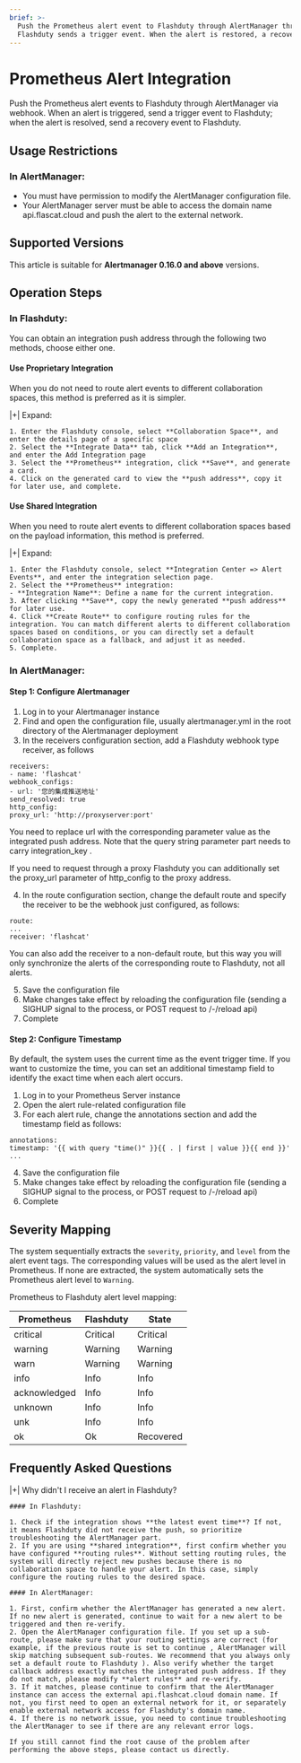 ```yaml
---
brief: >-
  Push the Prometheus alert event to Flashduty through AlertManager through webhook. When alert triggers, send
  Flashduty sends a trigger event. When the alert is restored, a recovery event is sent to Flashduty.
---
```


# Prometheus Alert Integration

Push the Prometheus alert events to Flashduty through AlertManager via webhook. When an alert is triggered, send a trigger event to Flashduty; when the alert is resolved, send a recovery event to Flashduty.

## Usage Restrictions

### In AlertManager:

- You must have permission to modify the AlertManager configuration file.
- Your AlertManager server must be able to access the domain name api.flascat.cloud and push the alert to the external network.

## Supported Versions

This article is suitable for **Alertmanager 0.16.0 and above** versions.

## Operation Steps

### In Flashduty:

You can obtain an integration push address through the following two methods, choose either one.

#### Use Proprietary Integration

When you do not need to route alert events to different collaboration spaces, this method is preferred as it is simpler.

|+| Expand:

    1. Enter the Flashduty console, select **Collaboration Space**, and enter the details page of a specific space
    2. Select the **Integrate Data** tab, click **Add an Integration**, and enter the Add Integration page
    3. Select the **Prometheus** integration, click **Save**, and generate a card.
    4. Click on the generated card to view the **push address**, copy it for later use, and complete.

#### Use Shared Integration

When you need to route alert events to different collaboration spaces based on the payload information, this method is preferred.

|+| Expand:

    1. Enter the Flashduty console, select **Integration Center => Alert Events**, and enter the integration selection page.
    2. Select the **Prometheus** integration:
    - **Integration Name**: Define a name for the current integration.
    3. After clicking **Save**, copy the newly generated **push address** for later use.
    4. Click **Create Route** to configure routing rules for the integration. You can match different alerts to different collaboration spaces based on conditions, or you can directly set a default collaboration space as a fallback, and adjust it as needed.
    5. Complete.

### In AlertManager:

#### Step 1: Configure Alertmanager

1. Log in to your Alertmanager instance
2. Find and open the configuration file, usually alertmanager.yml in the root directory of the Alertmanager deployment
3. In the receivers configuration section, add a Flashduty webhook type receiver, as follows

```receiver config
receivers:
- name: 'flashcat'
webhook_configs:
- url: '您的集成推送地址'
send_resolved: true
http_config:
proxy_url: 'http://proxyserver:port'
```

You need to replace url with the corresponding parameter value as the integrated push address. Note that the query string parameter part needs to carry integration_key .

If you need to request through a proxy Flashduty you can additionally set the proxy_url parameter of http_config to the proxy address.

4. In the route configuration section, change the default route and specify the receiver to be the webhook just configured, as follows:

```route config
route:
...
receiver: 'flashcat'
```

You can also add the receiver to a non-default route, but this way you will only synchronize the alerts of the corresponding route to Flashduty, not all alerts.

5. Save the configuration file
6. Make changes take effect by reloading the configuration file (sending a SIGHUP signal to the process, or POST request to /-/reload api)
7. Complete

#### Step 2: Configure Timestamp

By default, the system uses the current time as the event trigger time. If you want to customize the time, you can set an additional timestamp field to identify the exact time when each alert occurs.

1. Log in to your Prometheus Server instance
2. Open the alert rule-related configuration file
3. For each alert rule, change the annotations section and add the timestamp field as follows:

```
annotations:
timestamp: '{{ with query "time()" }}{{ . | first | value }}{{ end }}'
...
```

4. Save the configuration file
5. Make changes take effect by reloading the configuration file (sending a SIGHUP signal to the process, or POST request to /-/reload api)
6. Complete

## Severity Mapping

The system sequentially extracts the `severity`, `priority`, and `level` from the alert event tags. The corresponding values will be used as the alert level in Prometheus. If none are extracted, the system automatically sets the Prometheus alert level to `Warning`.

Prometheus to Flashduty alert level mapping:

| Prometheus   |  Flashduty  | State |
| ------------ | -------- | ---- |
| critical     | Critical | Critical |
| warning      | Warning  | Warning |
| warn         | Warning  | Warning |
| info         | Info     | Info |
| acknowledged | Info     | Info |
| unknown      | Info     | Info |
| unk          | Info     | Info |
| ok           | Ok       | Recovered |

## Frequently Asked Questions

|+| Why didn't I receive an alert in Flashduty?

    #### In Flashduty:

    1. Check if the integration shows **the latest event time**? If not, it means Flashduty did not receive the push, so prioritize troubleshooting the AlertManager part.
    2. If you are using **shared integration**, first confirm whether you have configured **routing rules**. Without setting routing rules, the system will directly reject new pushes because there is no collaboration space to handle your alert. In this case, simply configure the routing rules to the desired space.

    #### In AlertManager:

    1. First, confirm whether the AlertManager has generated a new alert. If no new alert is generated, continue to wait for a new alert to be triggered and then re-verify.
    2. Open the AlertManager configuration file. If you set up a sub-route, please make sure that your routing settings are correct (for example, if the previous route is set to continue , AlertManager will skip matching subsequent sub-routes. We recommend that you always only set a default route to Flashduty ). Also verify whether the target callback address exactly matches the integrated push address. If they do not match, please modify **alert rules** and re-verify.
    3. If it matches, please continue to confirm that the AlertManager instance can access the external api.flashcat.cloud domain name. If not, you first need to open an external network for it, or separately enable external network access for Flashduty's domain name.
    4. If there is no network issue, you need to continue troubleshooting the AlertManager to see if there are any relevant error logs.

    If you still cannot find the root cause of the problem after performing the above steps, please contact us directly.